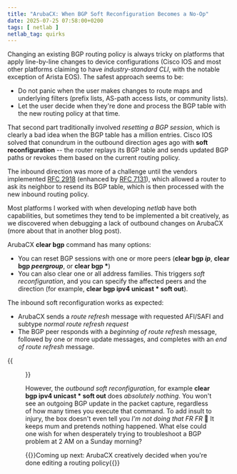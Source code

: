 ```yaml
---
title: "ArubaCX: When BGP Soft Reconfiguration Becomes a No-Op"
date: 2025-07-25 07:58:00+0200
tags: [ netlab ]
netlab_tag: quirks
---
```

Changing an existing BGP routing policy is always tricky on platforms that apply line-by-line changes to device configurations (Cisco IOS and most other platforms claiming to have *industry-standard CLI*, with the notable exception of Arista EOS). The safest approach seems to be:

* Do not panic when the user makes changes to route maps and underlying filters (prefix lists, AS-path access lists, or community lists).
* Let the user decide when they're done and process the BGP table with the new routing policy at that time.
<!--more-->
That second part traditionally involved *resetting a BGP session*, which is clearly a bad idea when the BGP table has a million entries. Cisco IOS solved that conundrum in the outbound direction ages ago with **soft reconfiguration** -- the router replays its BGP table and sends updated BGP paths or revokes them based on the current routing policy.

The inbound direction was more of a challenge until the vendors implemented [RFC 2918](https://datatracker.ietf.org/doc/html/rfc2918) (enhanced by [RFC 7131](https://datatracker.ietf.org/doc/html/rfc7313)), which allowed a router to ask its neighbor to resend its BGP table, which is then processed with the new inbound routing policy.

Most platforms I worked with when developing _netlab_ have both capabilities, but sometimes they tend to be implemented a bit creatively, as we discovered when debugging a lack of outbound changes on ArubaCX (more about that in another blog post).

ArubaCX **clear bgp** command has many options:

* You can reset BGP sessions with one or more peers (**clear bgp _ip_**, **clear bgp _peergroup_**, or **clear bgp \***)
* You can also clear one or all address families. This triggers *soft reconfiguration*, and you can specify the affected peers and the direction (for example, **clear bgp ipv4 unicast \* soft out**).

The inbound soft reconfiguration works as expected:

* ArubaCX sends a *route refresh* message with requested AFI/SAFI and subtype *normal route refresh request*
* The BGP peer responds with a *beginning of route refresh* message, followed by one or more update messages, and completes with an *end of route refresh* message.

{{<figure src="/2025/07/aruba-bgp-route-refresh.jpg" caption="Wireshark capture of BGP messages between ArubaCX and FRRouting">}}

However, the *outbound soft reconfiguration*, for example **clear bgp ipv4 unicast \* soft out** does *absolutely nothing*. You won't see an outgoing BGP update in the packet capture, regardless of how many times you execute that command. To add insult to injury, the box doesn't even tell you *I'm not doing that FR FR* 🤪 It keeps mum and pretends nothing happened. What else could one wish for when desperately trying to troubleshoot a BGP problem at 2 AM on a Sunday morning?

{{<next-in-series page="/posts/2025/08/aruba-bgp-route-map.md">}}Coming up next: ArubaCX creatively decided when you're done editing a routing policy{{</next-in-series>}}

